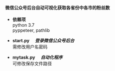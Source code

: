 #### 微信公众号后台自动可视化获取各省份中各市的粉丝数

- **依赖项**<br/>
  python 3.7<br/>
  pyppeteer, pathlib

- **start.py**
  &ensp;&ensp;***登录微信公众号后台***<br/>
  需修改用户名密码

- **mytask.py**
  &ensp;&ensp;***自动化程序***<br/>
  可修改保存文件路径
